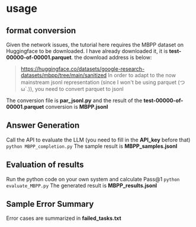 # usage
## format conversion
Given the network issues, the tutorial here requires the MBPP dataset on Huggingface to be downloaded. I have already downloaded it, it is **test-00000-of-00001.parquet**. the download address is below:
>https://huggingface.co/datasets/google-research-datasets/mbpp/tree/main/sanitized
In order to adapt to the now mainstream jsonl representation (since I won't be using parquet (つω`.)), you need to convert parquet to jsonl

The conversion file is **par_jsonl.py** and the result of the **test-00000-of-00001.parquet** conversion is **MBPP.jsonl**
## Answer Generation
Call the API to evaluate the LLM (you need to fill in the **API_key** before that)
``python MBPP_completion.py``
The sample result is **MBPP_samples.jsonl**
## Evaluation of results
Run the python code on your own system and calculate Pass@1
``python evaluate_MBPP.py``
The generated result is **MBPP_results.jsonl**
## Sample Error Summary
Error cases are summarized in **failed_tasks.txt**